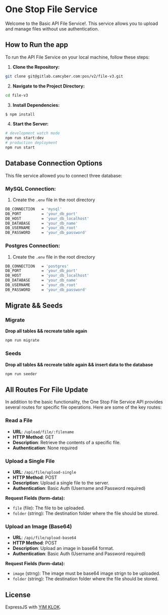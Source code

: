 # One Stop File Service
Welcome to the Basic API File Service!. This service allows you to upload and manage files without use authentication.
## How to Run the app
To run the API File Service on your local machine, follow these steps:
1. **Clone the Repository:**
```bash
git clone git@gitlab.camcyber.com:pos/v2/file-v3.git
```
2. **Navigate to the Project Directory:**
```bash
cd file-v3
```
3. **Install Dependencies:**
```bash
$ npm install
```
4. **Start the Server:**
```bash
# development watch mode
npm run start:dev
# production deployment
npm run start
```
## Database Connection Options
This file service allowed you to connect three database:
### MySQL Connection:
1. Create the `.env` file in the root directory
```bash
DB_CONNECTION   = 'mysql'
DB_PORT         = 'your_db_port'
DB_HOST         = 'your_db_localhost'
DB_DATABASE     = 'your_db_name'
DB_USERNAME     = 'your_db_root'
DB_PASSWORD     = 'your_db_password'
```
### Postgres Connection:
1. Create the `.env` file in the root directory
```bash
DB_CONNECTION   = 'postgres'
DB_PORT         = 'your_db_port'
DB_HOST         = 'your_db_localhost'
DB_DATABASE     = 'your_db_name'
DB_USERNAME     = 'your_db_root'
DB_PASSWORD     = 'your_db_password'
```

## Migrate && Seeds
### Migrate
**Drop all tables && recreate table again**
```bash
npm run migrate
```
### Seeds
**Drop all tables && recreate table again && insert data to the database**
```bash
npm run seeder
```

## All Routes For File Update 

In addition to the basic functionality, the One Stop File Service API provides several routes for specific file operations. Here are some of the key routes:

### Read a File

- **URL**: `/upload/file/:filename`
- **HTTP Method**: GET
- **Description**: Retrieve the contents of a specific file.
- **Authentication**: None required

### Upload a Single File

- **URL**: `/api/file/upload-single`
- **HTTP Method**: POST
- **Description**: Upload a single file to the server.
- **Authentication**: Basic Auth (Username and Password required)

**Request Fields (form-data):**

- `file` (file): The file to be uploaded.
- `folder` (string): The destination folder where the file should be stored.

### Upload an Image (Base64)

- **URL**: `/api/file/upload-base64`
- **HTTP Method**: POST
- **Description**: Upload an image in base64 format.
- **Authentication**: Basic Auth (Username and Password required)

**Request Fields (form-data):**

- `image` (strng): The image must be base64 image strign to be uploaded.
- `folder` (string): The destination folder where the file should be stored.

## License

ExpressJS with [YIM KLOK](https://t.me/yim_klok).
